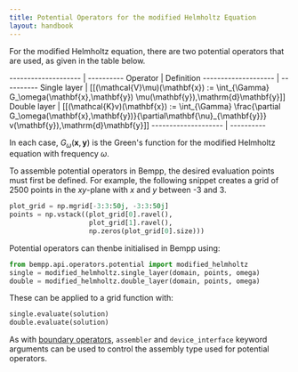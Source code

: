 ```yaml
---
title: Potential Operators for the modified Helmholtz Equation
layout: handbook
---
```

For the modified Helmholtz equation, there are two potential operators that are used, as given in the table
below.

-------------------- | ----------
Operator             | Definition
-------------------- | ----------
Single layer         | [[(\mathcal{V}\mu)(\mathbf{x}) := \int_{\Gamma} G_\omega(\mathbf{x},\mathbf{y}) \mu(\mathbf{y})\,\mathrm{d}\mathbf{y}]]
Double layer         | [[(\mathcal{K}v)(\mathbf{x}) := \int_{\Gamma} \frac{\partial G_\omega(\mathbf{x},\mathbf{y})}{\partial\mathbf{\nu}_{\mathbf{y}}} v(\mathbf{y})\,\mathrm{d}\mathbf{y}]]
-------------------- | ----------


In each case, $G_\omega(\mathbf{x},\mathbf{y})$ is the Green's function for the modified Helmholtz equation
with frequency $\omega$.

To assemble potential operators in Bempp, the desired evaluation points must first be defined.
For example, the following snippet creates a grid of 2500 points in the $x$$y$-plane with
$x$ and $y$ between -3 and 3.

```python
plot_grid = np.mgrid[-3:3:50j, -3:3:50j]
points = np.vstack((plot_grid[0].ravel(),
                    plot_grid[1].ravel(),
                    np.zeros(plot_grid[0].size)))
```

Potential operators can thenbe initialised in Bempp using:
```python
from bempp.api.operators.potential import modified_helmholtz
single = modified_helmholtz.single_layer(domain, points, omega)
double = modified_helmholtz.double_layer(domain, points, omega)
```

These can be applied to a grid function with:
```python
single.evaluate(solution)
double.evaluate(solution)
```

As with [boundary operators](modified_helmholtz_boundary_operators.md), `assembler` and `device_interface`
keyword arguments can be used to control the assembly type used for potential operators.
